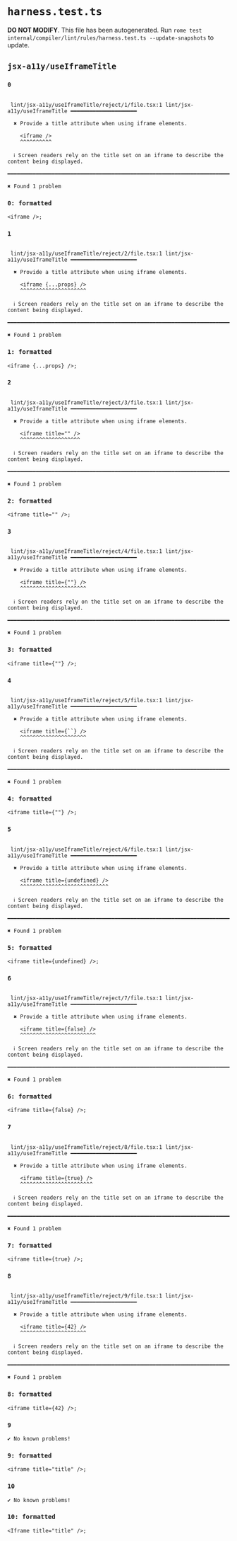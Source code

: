 # `harness.test.ts`

**DO NOT MODIFY**. This file has been autogenerated. Run `rome test internal/compiler/lint/rules/harness.test.ts --update-snapshots` to update.

## `jsx-a11y/useIframeTitle`

### `0`

```

 lint/jsx-a11y/useIframeTitle/reject/1/file.tsx:1 lint/jsx-a11y/useIframeTitle ━━━━━━━━━━━━━━━━━━━━━

  ✖ Provide a title attribute when using iframe elements.

    <iframe />
    ^^^^^^^^^^

  ℹ Screen readers rely on the title set on an iframe to describe the content being displayed.

━━━━━━━━━━━━━━━━━━━━━━━━━━━━━━━━━━━━━━━━━━━━━━━━━━━━━━━━━━━━━━━━━━━━━━━━━━━━━━━━━━━━━━━━━━━━━━━━━━━━

✖ Found 1 problem

```

### `0: formatted`

```tsx
<iframe />;

```

### `1`

```

 lint/jsx-a11y/useIframeTitle/reject/2/file.tsx:1 lint/jsx-a11y/useIframeTitle ━━━━━━━━━━━━━━━━━━━━━

  ✖ Provide a title attribute when using iframe elements.

    <iframe {...props} />
    ^^^^^^^^^^^^^^^^^^^^^

  ℹ Screen readers rely on the title set on an iframe to describe the content being displayed.

━━━━━━━━━━━━━━━━━━━━━━━━━━━━━━━━━━━━━━━━━━━━━━━━━━━━━━━━━━━━━━━━━━━━━━━━━━━━━━━━━━━━━━━━━━━━━━━━━━━━

✖ Found 1 problem

```

### `1: formatted`

```tsx
<iframe {...props} />;

```

### `2`

```

 lint/jsx-a11y/useIframeTitle/reject/3/file.tsx:1 lint/jsx-a11y/useIframeTitle ━━━━━━━━━━━━━━━━━━━━━

  ✖ Provide a title attribute when using iframe elements.

    <iframe title="" />
    ^^^^^^^^^^^^^^^^^^^

  ℹ Screen readers rely on the title set on an iframe to describe the content being displayed.

━━━━━━━━━━━━━━━━━━━━━━━━━━━━━━━━━━━━━━━━━━━━━━━━━━━━━━━━━━━━━━━━━━━━━━━━━━━━━━━━━━━━━━━━━━━━━━━━━━━━

✖ Found 1 problem

```

### `2: formatted`

```tsx
<iframe title="" />;

```

### `3`

```

 lint/jsx-a11y/useIframeTitle/reject/4/file.tsx:1 lint/jsx-a11y/useIframeTitle ━━━━━━━━━━━━━━━━━━━━━

  ✖ Provide a title attribute when using iframe elements.

    <iframe title={""} />
    ^^^^^^^^^^^^^^^^^^^^^

  ℹ Screen readers rely on the title set on an iframe to describe the content being displayed.

━━━━━━━━━━━━━━━━━━━━━━━━━━━━━━━━━━━━━━━━━━━━━━━━━━━━━━━━━━━━━━━━━━━━━━━━━━━━━━━━━━━━━━━━━━━━━━━━━━━━

✖ Found 1 problem

```

### `3: formatted`

```tsx
<iframe title={""} />;

```

### `4`

```

 lint/jsx-a11y/useIframeTitle/reject/5/file.tsx:1 lint/jsx-a11y/useIframeTitle ━━━━━━━━━━━━━━━━━━━━━

  ✖ Provide a title attribute when using iframe elements.

    <iframe title={``} />
    ^^^^^^^^^^^^^^^^^^^^^

  ℹ Screen readers rely on the title set on an iframe to describe the content being displayed.

━━━━━━━━━━━━━━━━━━━━━━━━━━━━━━━━━━━━━━━━━━━━━━━━━━━━━━━━━━━━━━━━━━━━━━━━━━━━━━━━━━━━━━━━━━━━━━━━━━━━

✖ Found 1 problem

```

### `4: formatted`

```tsx
<iframe title={""} />;

```

### `5`

```

 lint/jsx-a11y/useIframeTitle/reject/6/file.tsx:1 lint/jsx-a11y/useIframeTitle ━━━━━━━━━━━━━━━━━━━━━

  ✖ Provide a title attribute when using iframe elements.

    <iframe title={undefined} />
    ^^^^^^^^^^^^^^^^^^^^^^^^^^^^

  ℹ Screen readers rely on the title set on an iframe to describe the content being displayed.

━━━━━━━━━━━━━━━━━━━━━━━━━━━━━━━━━━━━━━━━━━━━━━━━━━━━━━━━━━━━━━━━━━━━━━━━━━━━━━━━━━━━━━━━━━━━━━━━━━━━

✖ Found 1 problem

```

### `5: formatted`

```tsx
<iframe title={undefined} />;

```

### `6`

```

 lint/jsx-a11y/useIframeTitle/reject/7/file.tsx:1 lint/jsx-a11y/useIframeTitle ━━━━━━━━━━━━━━━━━━━━━

  ✖ Provide a title attribute when using iframe elements.

    <iframe title={false} />
    ^^^^^^^^^^^^^^^^^^^^^^^^

  ℹ Screen readers rely on the title set on an iframe to describe the content being displayed.

━━━━━━━━━━━━━━━━━━━━━━━━━━━━━━━━━━━━━━━━━━━━━━━━━━━━━━━━━━━━━━━━━━━━━━━━━━━━━━━━━━━━━━━━━━━━━━━━━━━━

✖ Found 1 problem

```

### `6: formatted`

```tsx
<iframe title={false} />;

```

### `7`

```

 lint/jsx-a11y/useIframeTitle/reject/8/file.tsx:1 lint/jsx-a11y/useIframeTitle ━━━━━━━━━━━━━━━━━━━━━

  ✖ Provide a title attribute when using iframe elements.

    <iframe title={true} />
    ^^^^^^^^^^^^^^^^^^^^^^^

  ℹ Screen readers rely on the title set on an iframe to describe the content being displayed.

━━━━━━━━━━━━━━━━━━━━━━━━━━━━━━━━━━━━━━━━━━━━━━━━━━━━━━━━━━━━━━━━━━━━━━━━━━━━━━━━━━━━━━━━━━━━━━━━━━━━

✖ Found 1 problem

```

### `7: formatted`

```tsx
<iframe title={true} />;

```

### `8`

```

 lint/jsx-a11y/useIframeTitle/reject/9/file.tsx:1 lint/jsx-a11y/useIframeTitle ━━━━━━━━━━━━━━━━━━━━━

  ✖ Provide a title attribute when using iframe elements.

    <iframe title={42} />
    ^^^^^^^^^^^^^^^^^^^^^

  ℹ Screen readers rely on the title set on an iframe to describe the content being displayed.

━━━━━━━━━━━━━━━━━━━━━━━━━━━━━━━━━━━━━━━━━━━━━━━━━━━━━━━━━━━━━━━━━━━━━━━━━━━━━━━━━━━━━━━━━━━━━━━━━━━━

✖ Found 1 problem

```

### `8: formatted`

```tsx
<iframe title={42} />;

```

### `9`

```
✔ No known problems!

```

### `9: formatted`

```tsx
<iframe title="title" />;

```

### `10`

```
✔ No known problems!

```

### `10: formatted`

```tsx
<Iframe title="title" />;

```
